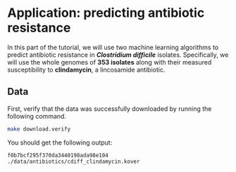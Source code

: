 # Application: predicting antibiotic resistance

In this part of the tutorial, we will use two machine learning algorithms to predict antibiotic resistance in ***Clostridium difficile*** isolates. Specifically, we will use the whole genomes of **353 isolates** along with their measured susceptibility to **clindamycin**, a lincosamide antibiotic.

## Data

First, verify that the data was successfully downloaded by running the following command.

```bash
make download.verify
```

You should get the following output:

```
f0b7bcf295f370da3440198ada98e104  ./data/antibiotics/cdiff_clindamycin.kover
```

